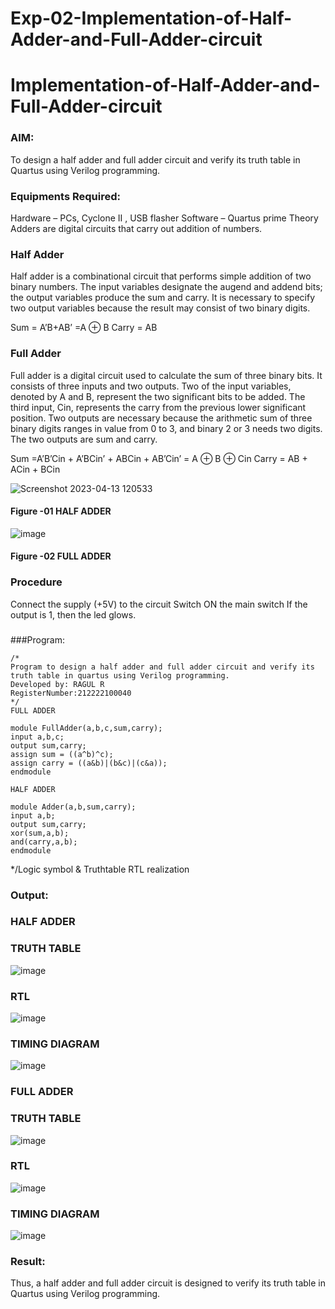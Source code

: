 # Exp-02-Implementation-of-Half-Adder-and-Full-Adder-circuit

# Implementation-of-Half-Adder-and-Full-Adder-circuit
### AIM:
To design a half adder and full adder circuit and verify its truth table in Quartus using Verilog programming.

### Equipments Required:
Hardware – PCs, Cyclone II , USB flasher
Software – Quartus prime
Theory
Adders are digital circuits that carry out addition of numbers.

### Half Adder
Half adder is a combinational circuit that performs simple addition of two binary numbers. The input variables designate the augend and addend bits; the output variables produce the sum and carry. It is necessary to specify two output variables because the result may consist of two binary digits.

Sum = A’B+AB’ =A ⊕ B Carry = AB

### Full Adder
Full adder is a digital circuit used to calculate the sum of three binary bits. It consists of three inputs and two outputs. Two of the input variables, denoted by A and B, represent the two significant bits to be added. The third input, Cin, represents the carry from the previous lower significant position. Two outputs are necessary because the arithmetic sum of three binary digits ranges in value from 0 to 3, and binary 2 or 3 needs two digits. The two outputs are sum and carry.

Sum =A’B’Cin + A’BCin’ + ABCin + AB’Cin’ = A ⊕ B ⊕ Cin Carry = AB + ACin + BCin

 ![Screenshot 2023-04-13 120533](https://user-images.githubusercontent.com/121609342/231674369-094a0734-d10c-4dcf-b954-8e662f0fe8a7.png)


#### Figure -01 HALF ADDER 


![image](https://user-images.githubusercontent.com/121609342/231674533-c46acd9e-9fe4-476d-82e5-136a97defce6.png)

#### Figure -02 FULL ADDER 

### Procedure

Connect the supply (+5V) to the circuit
Switch ON the main switch
If the output is 1, then the led glows.
### 

###Program:
```
/*
Program to design a half adder and full adder circuit and verify its truth table in quartus using Verilog programming.
Developed by: RAGUL R
RegisterNumber:212222100040
*/
FULL ADDER

module FullAdder(a,b,c,sum,carry);
input a,b,c;
output sum,carry;
assign sum = ((a^b)^c);
assign carry = ((a&b)|(b&c)|(c&a));
endmodule

HALF ADDER

module Adder(a,b,sum,carry);
input a,b;
output sum,carry;
xor(sum,a,b);
and(carry,a,b);
endmodule 
``` 
*/Logic symbol & Truthtable
RTL realization

### Output:

### HALF ADDER

### TRUTH TABLE 
![image](https://user-images.githubusercontent.com/121609342/231674977-5adf488c-1388-4753-9512-7cfc868a3c59.png)

### RTL
![image](https://user-images.githubusercontent.com/121609342/231675013-160477f4-cb65-4eef-aa91-95bfd6a68db4.png)

### TIMING DIAGRAM
![image](https://user-images.githubusercontent.com/121609342/231675060-300f1038-14df-428b-bb5b-17150c820851.png)

### FULL ADDER

### TRUTH TABLE 
![image](https://user-images.githubusercontent.com/121609342/231675144-d70b786b-690e-4ffd-9ad5-7a54097c5cc5.png)

### RTL
![image](https://user-images.githubusercontent.com/121609342/231675204-a0e69240-1e04-443e-80f0-04666b2df148.png)

### TIMING DIAGRAM
![image](https://user-images.githubusercontent.com/121609342/231675257-9c1fb508-68a8-4ef7-905e-aeb6fa6881f9.png)



### Result:
Thus, a half adder and full adder circuit is designed to verify its truth table in Quartus using Verilog programming.
